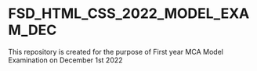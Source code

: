 # FSD_HTML_CSS_2022_MODEL_EXAM_DEC
This repository is created for the purpose of First year MCA Model Examination on December 1st 2022
